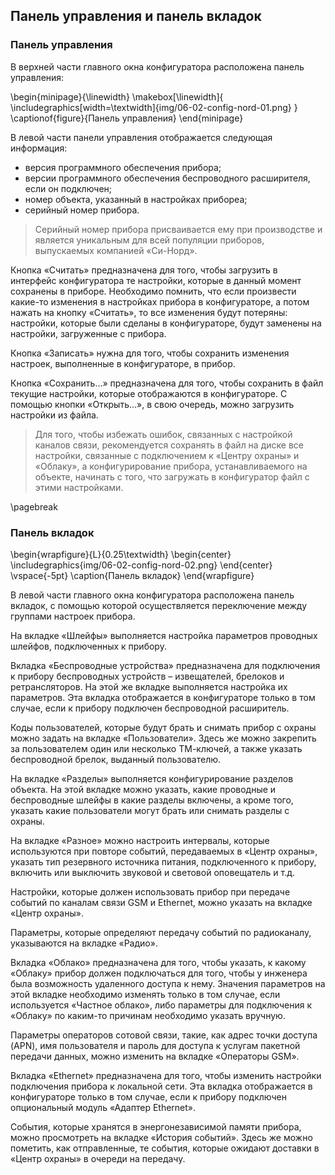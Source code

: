 ## Панель управления и панель вкладок

### Панель управления

В верхней части главного окна конфигуратора расположена панель управления:

\begin{minipage}{\linewidth}
	\makebox[\linewidth]{
 		\includegraphics[width=\textwidth]{img/06-02-config-nord-01.png}
 	}
	\captionof{figure}{Панель управления}
\end{minipage}

В левой части панели управления отображается следующая информация:

* версия программного обеспечения прибора;
* версии программного обеспечения беспроводного расширителя, если он подключен; 
* номер объекта, указанный в настройках прибореа;
* серийный номер прибора.

> Серийный номер прибора присваивается ему при производстве и является уникальным для всей популяции приборов, выпускаемых компанией «Си-Норд».

Кнопка «Считать» предназначена для того, чтобы загрузить в интерфейс конфигуратора те настройки, которые в данный момент сохранены в приборе. Необходимо помнить, что если произвести какие-то изменения в настройках прибора в конфигураторе, а потом нажать на кнопку «Считать», то все изменения будут потеряны: настройки, которые были сделаны в конфигураторе, будут заменены на настройки, загруженные с прибора.

Кнопка «Записать» нужна для того, чтобы сохранить изменения настроек, выполненные в конфигураторе, в прибор.

Кнопка «Сохранить...» предназначена для того, чтобы сохранить в файл текущие настройки, которые отображаются в конфигураторе. С помощью кнопки «Открыть...», в свою очередь, можно загрузить настройки из файла. 

> Для того, чтобы избежать ошибок, связанных с настройкой каналов связи, рекомендуется сохранять в файл на диске все настройки, связанные с подключением к «Центру охраны» и «Облаку», а конфигурирование прибора, устанавливаемого на объекте, начинать c того, что загружать в конфигуратор файл с этими настройками.

\pagebreak

### Панель вкладок

\begin{wrapfigure}{L}{0.25\textwidth}
\begin{center}
\includegraphics{img/06-02-config-nord-02.png}
\end{center}
\vspace{-5pt}
\caption{Панель вкладок}
\end{wrapfigure}

В левой части главного окна конфигуратора расположена панель вкладок, с помощью которой осуществляется переключение между группами настроек прибора.

На вкладке «Шлейфы» выполняется настройка параметров проводных шлейфов, подключенных к прибору.

Вкладка «Беспроводные устройства» предназначена для подключения к прибору беспроводных устройств – извещателей, брелоков и ретрансляторов. На этой же вкладке выполняется настройка их параметров. Эта вкладка отображается в конфигураторе только в том случае, если к прибору подключен беспроводной расширитель.

Коды пользователей, которые будут брать и снимать прибор с охраны можно задать на вкладке «Пользователи». Здесь же можно закрепить за пользователем один или несколько ТМ-ключей, а также указать беспроводной брелок, выданный пользователю. 

На вкладке «Разделы» выполняется конфигурирование разделов объекта. На этой вкладке можно указать, какие проводные и беспроводные шлейфы в какие разделы включены, а кроме того, указать какие пользователи могут брать или снимать разделы с охраны.

На вкладке «Разное» можно настроить интервалы, которые используются при повторе событий, передаваемых в «Центр охраны», указать тип резервного источника питания, подключенного к прибору, включить или выключить звуковой и световой оповещатель и т.д.

Настройки, которые должен использовать прибор при передаче событий по каналам связи GSM и Ethernet, можно указать на вкладке «Центр охраны».

Параметры, которые определяют передачу событий по радиоканалу, указываются на вкладке «Радио».

Вкладка «Облако» предназначена для того, чтобы указать, к какому «Облаку» прибор должен подключаться для того, чтобы у инженера была возможность удаленного доступа к нему. Значения параметров на этой вкладке необходимо изменять только в том случае, если используется «Частное облако», либо параметры для подключения к «Облаку» по каким-то причинам необходимо указать вручную.

Параметры операторов сотовой связи, такие, как адрес точки доступа (APN), имя пользователя и пароль для доступа к услугам пакетной передачи данных, можно изменить на вкладке «Операторы GSM».

Вкладка «Ethernet» предназначена для того, чтобы изменить настройки подключения прибора к локальной сети. Эта вкладка отображается в конфигураторе только в том случае, если к прибору подключен опциональный модуль «Адаптер Ethernet».

События, которые хранятся в энергонезависимой памяти прибора, можно просмотреть на вкладке «История событий». Здесь же можно пометить, как отправленные, те события, которые ожидают доставки в «Центр охраны» в очереди на передачу.




 